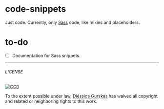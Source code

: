 # code-snippets

Just code. Currently, only [Sass](http://sass-lang.com) code, like mixins and placeholders.

# to-do
- [ ] Documentation for Sass snippets.

---

###### LICENSE

[![CC0](http://mirrors.creativecommons.org/presskit/buttons/88x31/svg/cc-zero.svg)](http://creativecommons.org/publicdomain/zero/1.0/)

To the extent possible under law, [Diéssica Gurskas](http://diessi.ca) has waived all copyright and related or neighboring rights to this work.
